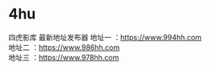 # 4hu
四虎影库 最新地址发布器
地址一 ：https://www.994hh.com </br>
地址二 ：https://www.986hh.com  </br>
地址三 ：https://www.978hh.com  </br>
